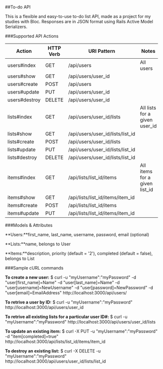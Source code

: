 ##To-do API

This is a flexible and easy-to-use to-do list API, made as a project for my studies with Bloc. Responses are in JSON format using Rails Active Model Serializers.

###Supported API Actions

| Action        | HTTP Verb | URI Pattern                      | Notes                         |
|---------------|-----------|----------------------------------|-------------------------------|
| users#index   | GET       | /api/users                       | All users                     |
| users#show    | GET       | /api/users/user_id               |                               |
| users#create  | POST      | /api/users                       |                               |
| users#update  | PUT       | /api/users/user_id               |                               |
| users#destroy | DELETE    | /api/users/user_id               |                               |
| lists#index   | GET       | /api/users/user_id/lists         | All lists for a given user_id |
| lists#show    | GET       | /api/users/user_id/lists/list_id |                               |
| lists#create  | POST      | /api/users/user_id/lists         |                               |
| lists#update  | PUT       | /api/users/user_id/lists/list_id |                               |
| lists#destroy | DELETE    | /api/users/user_id/lists/list_id |                               |
| items#index   | GET       | /api/lists/list_id/items         | All items for a given list_id |
| items#show    | GET       | /api/lists/list_id/items/item_id |                               |
| items#create  | POST      | /api/lists/list_id/items         |                               |
| items#update  | PUT       | /api/lists/list_id/items/item_id |                               |

###Models & Attributes

**Users:**first_name, last_name, username, password, email (optional)

**Lists:**name, belongs to User

**Items:**description, priority (default = '2'), completed (default = false), belongs to List

###Sample cURL commands

**To create a new user:**
$ curl -u "myUsername":"myPassword" -d "user[first_name]=Name" -d "user[last_name]=Name" -d "user[username]=NewUsername" -d "user[password]=NewPassword" -d "user[email]=EmailAddress" http://localhost:3000/api/users/

**To retrive a user by ID:**
$ curl -u "myUsername":"myPassword" http://localhost:3000/api/users/user_id

**To retrive all existing lists for a particular user ID#:**
$ curl -u "myUsername":"myPassword" http://localhost:3000/api/users/user_id/lists

**To update an existing item:**
$ curl -X PUT -u "myUsername":"myPassword" -d "item[completed]=true" http://localhost:3000/api/lists/list_id/items/item_id

**To destroy an existing list:**
$ curl -X DELETE -u "myUsername":"myPassword" http://localhost:3000/api/users/user_id/lists/list_id
